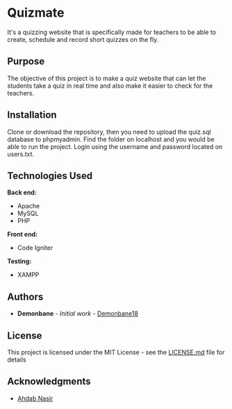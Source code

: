 # Quizmate

It's a quizzing website that is specifically made for teachers to be able to create, schedule and record short quizzes on the fly.

## Purpose

The objective of this project is to make a quiz website that can let the students take a quiz in real time and also make it easier to check for the teachers.

## Installation

Clone or download the repository, then you need to upload the quiz.sql database to phpmyadmin. Find the folder on localhost and you would be able to run the project. Login using the username and password located on users.txt.

## Technologies Used

**Back end:**

* Apache
* MySQL
* PHP

**Front end:**

* Code Igniter

**Testing:**

* XAMPP


## Authors

* **Demonbane** - *Initial work* - [Demonbane18](https://github.com/Demonbane18)

## License

This project is licensed under the MIT License - see the [LICENSE.md](LICENSE.md) file for details

## Acknowledgments

* [Ahdab Nasir](https://github.com/AhdabNasir)

